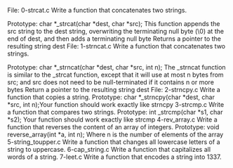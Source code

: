 File: 0-strcat.c Write a function that concatenates two strings.

Prototype: char *_strcat(char *dest, char *src);
This function appends the src string to the dest string, overwriting the terminating null byte (\0) at the end of dest, and then adds a terminating null byte
Returns a pointer to the resulting string dest
File: 1-strncat.c Write a function that concatenates two strings.

Prototype: char *_strncat(char *dest, char *src, int n);
The _strncat function is similar to the _strcat function, except that
it will use at most n bytes from src; and
src does not need to be null-terminated if it contains n or more bytes
Return a pointer to the resulting string dest
File: 2-strncpy.c Write a function that copies a string.
Prototype: char *_strncpy(char *dest, char *src, int n);Your function should work exactly like strncpy
3-strcmp.c Write a function that compares two strings.
Prototype: int _strcmp(char *s1, char *s2);
Your function should work exactly like strcmp
4-rev_array.c Write a function that reverses the content of an array of integers.
Prototype: void reverse_array(int *a, int n);
Where n is the number of elements of the array
5-string_toupper.c Write a function that changes all lowercase letters of a string to uppercase.
6-cap_string.c Write a function that capitalizes all words of a string.
7-leet.c Write a function that encodes a string into 1337.

